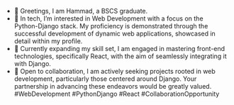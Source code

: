 - 👋 Greetings, I am Hammad, a BSCS graduate.
- 👀 In tech, I’m interested in Web Development with a focus on the Python-Django stack. My proficiency is demonstrated through the successful development of dynamic web applications, showcased in detail within my profile.
- 🌱 Currently expanding my skill set, I am engaged in mastering front-end technologies, specifically React, with the aim of seamlessly integrating it with Django.
- 💞️ Open to collaboration, I am actively seeking projects rooted in web development, particularly those centered around Django. Your partnership in advancing these endeavors would be greatly valued. #WebDevelopment #PythonDjango #React #CollaborationOpportunity


<!---
Hammad7106/Hammad7106 is a ✨ special ✨ repository because its `README.md` (this file) appears on your GitHub profile.
You can click the Preview link to take a look at your changes.
--->
